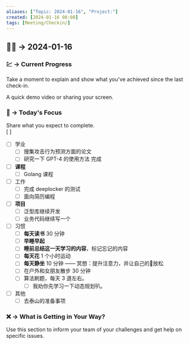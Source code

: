 ```yaml
---
aliases: ["Topic: 2024-01-16", "Project:"]
created: [2024-01-16 08:08]
tags: [Meeting/Checkin/]
---
```


## 👨‍💼 -> 2024-01-16

### 💹 -> Current Progress

Take a moment to explain and show what you've achieved since the last check-in.

A quick demo video or sharing your screen.

### 🎯 -> Today's Focus

Share what you expect to complete.  
[ ]

- [ ] 学业
	- [ ] 搜集攻击行为预测方面的论文
	- [ ] 研究一下 GPT-4 的使用方法 完成
- [ ] **课程**
	- [ ] Golang 课程
- [ ] 工作
	- [ ] 完成 deeplocker 的测试
	- [ ] 面向简历编程
- [ ] **项目**
	- [ ] 泛型库继续开发
	- [ ] 业务代码继续写一个
- [ ] 习惯
	- [ ] **每天读书** 30 分钟
	- [ ] **早睡早起**
	- [ ] **睡前总结这一天学习的内容**，标记忘记的内容
	- [ ] **每天花** 1 个小时运动
	- [ ] **每天静坐** 10 分钟 —— 冥想：提升注意力，并让自己的🧠放松
	- [ ] 在户外和女朋友散步 30 分钟
	- [ ] 算法刷题，每天 3 道左右。
		- [ ] 我劝你先学习一下动态规划叭。
- [ ] 其他
	- [ ] 去泰山的准备事项

### ❌ -> What is Getting in Your Way?

Use this section to inform your team of your challenges and get help on specific issues.
